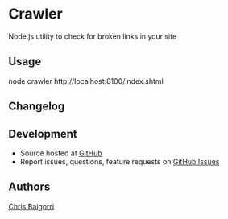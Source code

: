 # Crawler

Node.js utility to check for broken links in your site

## Usage

node crawler http://localhost:8100/index.shtml

## Changelog

## Development

- Source hosted at [GitHub](https://github.com/cbaigorri/crawler)
- Report issues, questions, feature requests on [GitHub Issues](https://github.com/cbaigorri/crawler/issues)

## Authors

[Chris Baigorri](https://github.com/cbaigorri)

